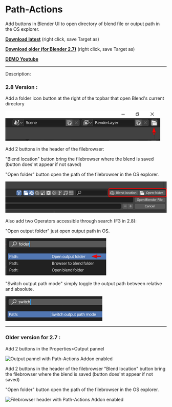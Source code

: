 # Path-Actions

Add buttons in Blender UI to open directory of blend file or output path in the OS explorer.
  
**[Download latest](https://raw.githubusercontent.com/Pullusb/SB_Path-Actions/master/SB_path_actions.py)** (right click, save Target as)  

**[Download older (for Blender 2.7)](https://raw.githubusercontent.com/Pullusb/SB_Path-Actions/master/SB_path_actions_279.py)** (right click, save Target as)  

**[DEMO Youtube](https://youtu.be/DBHRc0oE7rI)**  
  
--------

Description:

### 2.8 Version :

Add a folder icon button at the right of the topbar that open Blend's current directory

![OpenBlendFolder](https://github.com/Pullusb/images_repo/blob/master/Bl_PathAction_OpenBlendFolder28.png)
  
Add 2 buttons in the header of the filebrowser:
  
"Blend location" button bring the filebrowser where the blend is saved (button does'nt appear if not saved)
  
"Open folder" button open the path of the filebrowser in the OS explorer.

![Browser](https://github.com/Pullusb/images_repo/blob/master/Bl_PathAction_Browser28.png)
  
  
Also add two Operators accessible through search (F3 in 2.8):

"Open output folder" just open output path in OS.

![openOutput](https://github.com/Pullusb/images_repo/blob/master/Bl_PathAction_openOutput28.png)
  
"Switch output path mode" simply toggle the output path between relative and absolute.

![switchPath](https://github.com/Pullusb/images_repo/blob/master/Bl_PathAction_switchPath28.png)


--------

### Older version for 2.7 :
Add 2 buttons in the Properties>Output pannel

![Output pannel with Path-Actions Addon enabled](http://www.samuelbernou.fr/imgs/git/Addon_PathAction_screen_output-tab.PNG)

Add 2 buttons in the header of the filebrowser
"Blend location" button bring the filebrowser where the blend is saved (button does'nt appear if not saved)

"Open folder" button open the path of the filebrowser in the OS explorer.

![Filebrowser header with Path-Actions Addon enabled](http://www.samuelbernou.fr/imgs/git/Addon_PathAction_screen_filebrower-tab.png)
